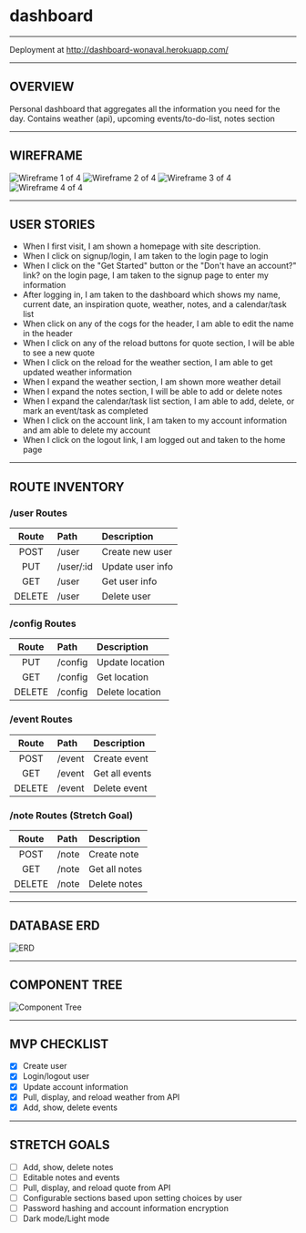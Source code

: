 # dashboard

---

Deployment at http://dashboard-wonaval.herokuapp.com/

---


## OVERVIEW
<p>Personal dashboard that aggregates all the information you need for the day. Contains weather (api), upcoming events/to-do-list, notes section</p>

---

## WIREFRAME
![Wireframe 1 of 4](./assets/WF1.jpg)
![Wireframe 2 of 4](./assets/WF2.jpg)
![Wireframe 3 of 4](./assets/WF3.jpg)
![Wireframe 4 of 4](./assets/WF4.jpg)


---

## USER STORIES
- When I first visit, I am shown a homepage with site description.
- When I click on signup/login, I am taken to the login page to login
- When I click on the "Get Started" button or the "Don't have an account?" link? on the login page, I am taken to the signup page to enter my information
- After logging in, I am taken to the dashboard which shows my name, current date, an inspiration quote, weather, notes, and a calendar/task list
- When click on any of the cogs for the header, I am able to edit the name in the header
- When I click on any of the reload buttons for quote section, I will be able to see a new quote
- When I click on the reload for the weather section, I am able to get updated weather information
- When I expand the weather section, I am shown more weather detail
- When I expand the notes section, I will be able to add or delete notes
- When I expand the calendar/task list section, I am able to add, delete, or mark an event/task as completed
- When I click on the account link, I am taken to my account information and am able to delete my account
- When I click on the logout link, I am logged out and taken to the home page

---

## ROUTE INVENTORY


### /user Routes
| Route  | Path      | Description      |
| :---:  | :---      | :---             |
| POST   | /user     | Create new user  |
| PUT    | /user/:id | Update user info |
| GET    | /user     | Get user info    |
| DELETE | /user     | Delete user      |

### /config Routes

| Route  | Path      | Description      |
| :---:  | :---      | :---             |
| PUT    | /config   | Update location  |
| GET    | /config   | Get location     |
| DELETE | /config   | Delete location  |

### /event Routes

| Route  | Path      | Description      |
| :---:  | :---      | :---             |
| POST   | /event    | Create event     |
| GET    | /event    | Get all events   |
| DELETE | /event    | Delete event     |

### /note Routes (Stretch Goal)

| Route  | Path      | Description      |
| :---:  | :---      | :---             |
| POST   | /note     | Create note      |
| GET    | /note     | Get all notes    |
| DELETE | /note     | Delete notes     |
---

## DATABASE ERD
![ERD](./assets/P3-ERD.png)

---

## COMPONENT TREE
![Component Tree](./assets/P3-Comp-Tree.jpg)

---

## MVP CHECKLIST
- [x] Create user
- [x] Login/logout user
- [x] Update account information
- [x] Pull, display, and reload weather from API
- [x] Add, show, delete events

---

## STRETCH GOALS
- [ ] Add, show, delete notes
- [ ] Editable notes and events
- [ ] Pull, display, and reload quote from API
- [ ] Configurable sections based upon setting choices by user
- [ ] Password hashing and account information encryption
- [ ] Dark mode/Light mode
